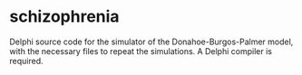 # schizophrenia
 Delphi source code for the simulator of the Donahoe-Burgos-Palmer model, with the necessary files to repeat the simulations. A Delphi compiler is required.
